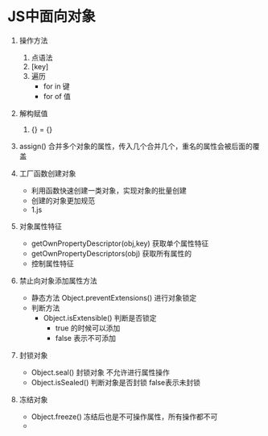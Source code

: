 # JS中面向对象
1. 操作方法
    1. 点语法
    2. [key]
    3. 遍历
        - for in 键
        - for of 值
2. 解构赋值
    1. {} = {}

3. assign() 合并多个对象的属性，传入几个合并几个，重名的属性会被后面的覆盖
4. 工厂函数创建对象
    - 利用函数快速创建一类对象，实现对象的批量创建
    - 创建的对象更加规范
    - 1.js
5. 对象属性特征
    - getOwnPropertyDescriptor(obj,key)  获取单个属性特征
    - getOwnPropertyDescriptors(obj) 获取所有属性的
    - 控制属性特征
6. 禁止向对象添加属性方法
    - 静态方法 Object.preventExtensions()  进行对象锁定
    - 判断方法
        - Object.isExtensible() 判断是否锁定
            - true 的时候可以添加
            - false 表示不可添加
7. 封锁对象
    - Object.seal() 封锁对象 不允许进行属性操作
    - Object.isSealed() 判断对象是否封锁 false表示未封锁
8. 冻结对象
    - Object.freeze()  冻结后也是不可操作属性，所有操作都不可
    - 